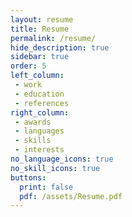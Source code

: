 ```yaml
---
layout: resume
title: Resume
permalink: /resume/
hide_description: true
sidebar: true
order: 5
left_column:
 - work
 - education
 - references
right_column:
 - awards
 - languages
 - skills
 - interests
no_language_icons: true
no_skill_icons: true
buttons:
  print: false
  pdf: /assets/Resume.pdf
---
```

